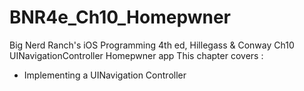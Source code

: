 BNR4e_Ch10_Homepwner
====================

Big Nerd Ranch's iOS Programming 4th ed, Hillegass & Conway
Ch10 UINavigationController 
Homepwner app 
This chapter covers :
- Implementing a UINavigation Controller
